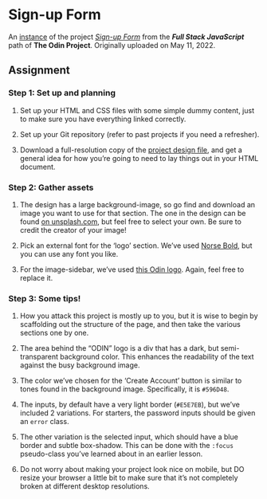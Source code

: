 # Sign-up Form

An [instance](https://blyzp.github.io/sign-up-form/) of the project [*Sign-up Form*](https://www.theodinproject.com/lessons/node-path-intermediate-html-and-css-sign-up-form) from the ***Full Stack JavaScript*** path of **The Odin Project**. Originally uploaded on May 11, 2022.


## Assignment

### Step 1: Set up and planning

1. Set up your HTML and CSS files with some simple dummy content, just to make sure you have everything linked correctly.

2. Set up your Git repository (refer to past projects if you need a refresher).

3. Download a full-resolution copy of the [project design file](https://cdn.statically.io/gh/TheOdinProject/curriculum/5f37d43908ef92499e95a9b90fc3cc291a95014c/html_css/project-sign-up-form/sign-up-form.png), and get a general idea for how you’re going to need to lay things out in your HTML document.

### Step 2: Gather assets

1. The design has a large background-image, so go find and download an image you want to use for that section. The one in the design can be found [on unsplash.com](https://unsplash.com/photos/25xggax4bSA), but feel free to select your own. Be sure to credit the creator of your image!

2. Pick an external font for the ‘logo’ section. We’ve used [Norse Bold](https://cdn.statically.io/gh/TheOdinProject/theodinproject/efdc2888072f409e687d31dc580595dbe4fe0ff4/app/assets/fonts/Norse-Bold.otf), but you can use any font you like.

3. For the image-sidebar, we’ve used [this Odin logo](https://cdn.statically.io/gh/TheOdinProject/curriculum/5f37d43908ef92499e95a9b90fc3cc291a95014c/html_css/project-sign-up-form/odin-lined.png). Again, feel free to replace it.

### Step 3: Some tips!

1. How you attack this project is mostly up to you, but it is wise to begin by scaffolding out the structure of the page, and then take the various sections one by one.

2. The area behind the “ODIN” logo is a div that has a dark, but semi-transparent background color. This enhances the readability of the text against the busy background image.

3. The color we’ve chosen for the ‘Create Account’ button is similar to tones found in the background image. Specifically, it is `#596D48`.

4. The inputs, by default have a very light border (`#E5E7EB`), but we’ve included 2 variations. For starters, the password inputs should be given an `error` class.

5. The other variation is the selected input, which should have a blue border and subtle box-shadow. This can be done with the `:focus` pseudo-class you’ve learned about in an earlier lesson.

6. Do not worry about making your project look nice on mobile, but DO resize your browser a little bit to make sure that it’s not completely broken at different desktop resolutions.